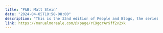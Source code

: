 ```yaml
---
title: "P&B: Matt Stein"
date: "2024-04-05T10:58-08:00"
description: "This is the 32nd edition of People and Blogs, the series where I ask interesting people to talk about themselves and their blogs. Today we have Matt Stein and his blog, mattstein.com"
link: https://manuelmoreale.com/@/page/rC9gqrAr9ff2v2xk
---
```

